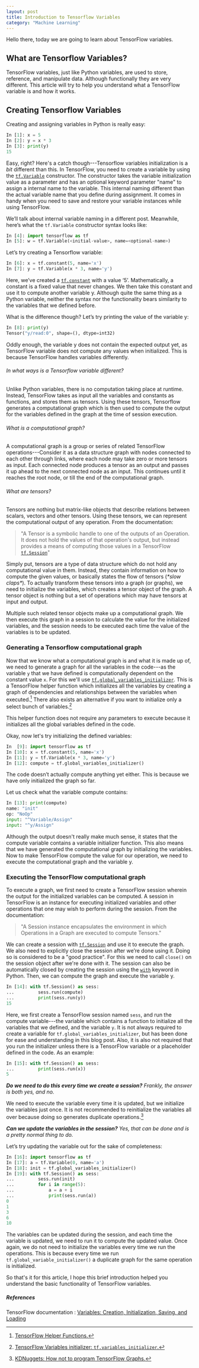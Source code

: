 ```yaml
---
layout: post
title: Introduction to Tensorflow Variables
category: "Machine Learning"
---
```


Hello there, today we are going to learn about TensorFlow variables.

## What are Tensorflow Variables?
TensorFlow variables, just like Python variables, are used to store, reference, and manipulate data. Although functionally they are very different. This article will try to help you understand what a TensorFlow variable is and how it works.


## Creating Tensorflow Variables
Creating and assigning variables in Python is really easy:

```py
In [1]: x = 5
In [2]: y = x * 3
In [3]: print(y)
15
```

Easy, right? Here's a catch though---Tensorflow variables initialization is a _bit_ different than this. In TensorFlow, you need to create a variable by using the [`tf.Variable`][1] constructor. The constructor takes the variable initialization value as a parameter and has an optional keyword parameter "name" to assign a internal name to the variable. This internal naming different than the actual variable name that you define during assignment. It comes in handy when you need to save and restore your variable instances while using TensorFlow.

We’ll talk about internal variable naming in a different post. Meanwhile, here’s what the `tf.Variable` constructor syntax looks like:

```py
In [4]: import tensorflow as tf
In [5]: w = tf.Variable(<initial-value>, name=<optional-name>)
```

Let’s try creating a Tensorflow variable:

```py
In [6]: x = tf.constant(5, name='x')
In [7]: y = tf.Variable(x * 3, name='y')
```

Here, we’ve created a [`tf.constant`][2] with a value ‘5’. Mathematically, a constant is a fixed value that never changes. We then take this constant and use it to compute another variable y. Although quite the same thing as a Python variable, neither the syntax nor the functionality bears similarity to the variables that we defined before.

What is the difference though? Let’s try printing the value of the variable y:

```python
In [8]: print(y)
Tensor("y/read:0", shape=(), dtype=int32)
```

Oddly enough, the variable y does not contain the expected output yet, as TensorFlow variable does not compute any values when initialized. This is because TensorFlow handles variables differently.

###### In what ways is a Tensorflow variable different?

Unlike Python variables, there is no computation taking place at runtime. Instead, TensorFlow takes as input all the variables and constants as functions, and stores them as tensors. Using these tensors, Tensorflow generates a computational graph which is then used to compute the output for the variables defined in the graph at the time of session execution.

###### What is a computational graph?
A computational graph is a group or series of related TensorFlow operations---Consider it as a data structure graph with nodes connected to each other through links, where each node may take zero or more tensors as input. Each connected node produces a tensor as an output and passes it up ahead to the next connected node as an input. This continues until it reaches the root node, or till the end of the computational graph.

###### What are tensors?
Tensors are nothing but matrix-like objects that describe relations between scalars, vectors and other tensors. Using these tensors, we can represent the computational output of any operation. From the documentation:

>"A Tensor is a symbolic handle to one of the outputs of an Operation. It does not hold the values of that operation's output, but instead provides a means of computing those values in a TensorFlow [`tf.Session`][3]"

Simply put, tensors are a type of data structure which do not hold any computational value in them. Instead, they contain information on how to compute the given values, or basically states the flow of tensors (_\*slow claps\*_). To actually transform these tensors into a graph (or graphs), we need to initialize the variables, which creates a tensor object of the graph. A tensor object is nothing but a set of operations which may have tensors at input and output.

Multiple such related tensor objects make up a computational graph. We then execute this graph in a session to calculate the value for the initialized variables, and the session needs to be executed each time the value of the variables is to be updated.

### Generating a Tensorflow computational graph

Now that we know what a computational graph is and what it is made up of, we need to generate a graph for all the variables in the code---as the variable `y` that we have defined is computationally dependent on the constant value `x`. For this we'll use [`tf.global_variables_initializer`][4]. This is a TensorFlow helper function which initializes all the variables by creating a graph of dependencies and relationships between the variables when executed.[^1] There also exists an alternative if you want to initialize only a select bunch of variables.[^2]

This helper function does not require any parameters to execute because it initializes all the global variables defined in the code.

Okay, now let's try initializing the defined variables:

```py
In  [9]: import tensorflow as tf
In [10]: x = tf.constant(5, name='x')
In [11]: y = tf.Variable(x * 3, name='y')
In [12]: compute = tf.global_variables_initializer()
```

The code doesn’t actually compute anything yet either. This is because we have only initialized the graph so far.

Let us check what the variable compute contains:

```py
In [13]: print(compute)
name: "init"
op: "NoOp"
input: "^Variable/Assign"
input: "^y/Assign"
```

Although the output doesn't really make much sense, it states that the compute variable contains a variable initializer function. This also means that we have generated the computational graph by initializing the variables. Now to make TensorFlow compute the value for our operation, we need to execute the computational graph and the variable y.

### Executing the TensorFlow computational graph

To execute a graph, we first need to create a TensorFlow session wherein the output for the initialized variables can be computed. A session in TensorFlow is an instance for executing initialized variables and other operations that one may wish to perform during the session. From the documentation:

>"A Session instance encapsulates the environment in which Operations in a Graph are executed to compute Tensors."

We can create a session with [`tf.Session`][3] and use it to execute the graph. We also need to explicitly close the session after we’re done using it. Doing so is considered to be a "good practice". For this we need to call `close()` on the session object after we're done with it. The session can also be automatically closed by creating the session using the [`with`](https://docs.python.org/3/reference/compound_stmts.html#with) keyword in Python. Then, we can compute the graph and execute the variable y. 

```py
In [14]: with tf.Session() as sess:
...         sess.run(compute)
...         print(sess.run(y))
15
```

Here, we first create a TensorFlow session named `sess`, and run the compute variable---the variable which contains a function to initialize all the variables that we defined, and the variable `y`. It is not always required to create a variable for `tf.global_variables_initializer`, but has been done for ease and understanding in this blog post. Also, it is also not required that you run the initializer unless there is a TensorFlow variable or a placeholder defined in the code. As an example:

```py
In [15]: with tf.Session() as sess:
...         print(sess.run(x))
5
```

_**Do we need to do this every time we create a session?** Frankly, the answer is both yes, and no._

We need to execute the variable every time it is updated, but we initialize the variables just once. It is not recommended to reinitialize the variables all over because doing so generates duplicate operations.[^3]

**_Can we update the variables in the session?_** _Yes, that can be done and is a pretty normal thing to do._

Let’s try updating the variable out for the sake of completeness:

```py
In [16]: import tensorflow as tf
In [17]: a = tf.Variable(0, name='a')
In [18]: init = tf.global_variables_initializer()
In [19]: with tf.Session() as sess:
...         sess.run(init)
...         for i in range(5):
...             a = a + i
...             print(sess.run(a))
0
1
3
6
10
```

The variables can be updated during the session, and each time the variable is updated, we need to run it to compute the updated value. Once again, we do not need to initialize the variables every time we run the operations. This is because every time we run `tf.global_variable_initializer()` a duplicate graph for the same operation is initialized.


So that's it for this article, I hope this brief introduction helped you understand the basic functionality of TensorFlow variables.

##### References

TensorFlow documentation : [Variables: Creation, Initialization, Saving, and Loading](https://www.tensorflow.org/programmers_guide/variables)

[//]: # (URLs referenced in the page)
[1]: https://www.tensorflow.org/api_docs/python/tf/Variable "TensorFlow variable"
[2]: https://www.tensorflow.org/api_docs/python/tf/constant "TensorFlow constant"
[3]: https://www.tensorflow.org/api_docs/python/tf/Session "Tensorflow Session"
[4]: https://www.tensorflow.org/versions/master/api_docs/python/tf/global_variables_initializer "Tensorflow Global Variables Initializer"

[^1]: [TensorFlow Helper Functions.](https://www.tensorflow.org/versions/r0.12/api_docs/python/state_ops/variable_helper_functions)
[^2]: [TensorFlow Variables initializer: `tf.variables_initializer`.](https://www.tensorflow.org/versions/master/api_docs/python/tf/variables_initializer)
[^3]: [KDNuggets: How not to program TensorFlow Graphs.](http://www.kdnuggets.com/2017/05/how-not-program-tensorflow-graph.html)
